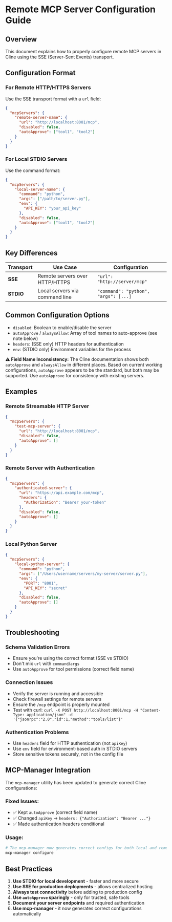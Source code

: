# Remote MCP Server Configuration Guide

## Overview
This document explains how to properly configure remote MCP servers in Cline using the SSE (Server-Sent Events) transport.

## Configuration Format

### For Remote HTTP/HTTPS Servers
Use the SSE transport format with a `url` field:

```json
{
  "mcpServers": {
    "remote-server-name": {
      "url": "http://localhost:8001/mcp",
      "disabled": false,
      "autoApprove": ["tool1", "tool2"]
    }
  }
}
```

### For Local STDIO Servers
Use the command format:

```json
{
  "mcpServers": {
    "local-server-name": {
      "command": "python",
      "args": ["/path/to/server.py"],
      "env": {
        "API_KEY": "your_api_key"
      },
      "disabled": false,
      "autoApprove": ["tool1", "tool2"]
    }
  }
}
```

## Key Differences

| Transport | Use Case | Configuration |
|-----------|----------|---------------|
| **SSE** | Remote servers over HTTP/HTTPS | `"url": "http://server/mcp"` |
| **STDIO** | Local servers via command line | `"command": "python", "args": [...]` |

## Common Configuration Options

- `disabled`: Boolean to enable/disable the server
- `autoApprove` / `alwaysAllow`: Array of tool names to auto-approve (see note below)
- `headers`: (SSE only) HTTP headers for authentication
- `env`: (STDIO only) Environment variables for the process

**⚠️ Field Name Inconsistency:** The Cline documentation shows both `autoApprove` and `alwaysAllow` in different places. Based on current working configurations, `autoApprove` appears to be the standard, but both may be supported. Use `autoApprove` for consistency with existing servers.

## Examples

### Remote Streamable HTTP Server
```json
{
  "mcpServers": {
    "test-mcp-server": {
      "url": "http://localhost:8001/mcp",
      "disabled": false,
      "autoApprove": []
    }
  }
}
```

### Remote Server with Authentication
```json
{
  "mcpServers": {
    "authenticated-server": {
      "url": "https://api.example.com/mcp",
      "headers": {
        "Authorization": "Bearer your-token"
      },
      "disabled": false,
      "autoApprove": []
    }
  }
}
```

### Local Python Server
```json
{
  "mcpServers": {
    "local-python-server": {
      "command": "python",
      "args": ["/Users/username/servers/my-server/server.py"],
      "env": {
        "PORT": "8001",
        "API_KEY": "secret"
      },
      "disabled": false,
      "autoApprove": []
    }
  }
}
```

## Troubleshooting

### Schema Validation Errors
- Ensure you're using the correct format (SSE vs STDIO)
- Don't mix `url` with `command`/`args`
- Use `autoApprove` for tool permissions (correct field name)

### Connection Issues
- Verify the server is running and accessible
- Check firewall settings for remote servers
- Ensure the `/mcp` endpoint is properly mounted
- Test with curl: `curl -X POST http://localhost:8001/mcp -H "Content-Type: application/json" -d '{"jsonrpc":"2.0","id":1,"method":"tools/list"}'`

### Authentication Problems
- Use `headers` field for HTTP authentication (not `apiKey`)
- Use `env` field for environment-based auth in STDIO servers
- Store sensitive tokens securely, not in the config file

## MCP-Manager Integration

The `mcp-manager` utility has been updated to generate correct Cline configurations:

### Fixed Issues:
- ✅ Kept `autoApprove` (correct field name)
- ✅ Changed `apiKey` → `headers: {"Authorization": "Bearer ..."}`
- ✅ Made authentication headers conditional

### Usage:
```bash
# The mcp-manager now generates correct configs for both local and remote servers
mcp-manager configure
```

## Best Practices

1. **Use STDIO for local development** - faster and more secure
2. **Use SSE for production deployments** - allows centralized hosting
3. **Always test connectivity** before adding to production config
4. **Use `autoApprove` sparingly** - only for trusted, safe tools
5. **Document your server endpoints** and required authentication
6. **Use mcp-manager** - it now generates correct configurations automatically
